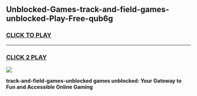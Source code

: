 
## Unblocked-Games-track-and-field-games-unblocked-Play-Free-qub6g
<h3>
<a href="https://premium76.site?title=track-and-field-games-unblocked&ref=22A">CLICK TO PLAY</a></h3>
<hr>

<h3>
<a href="https://premium76.site?title=track-and-field-games-unblocked&ref=22A">CLICK 2 PLAY</a>
  
</h3>

<a href="https://premium76.site?title=track-and-field-games-unblocked&ref=22A"><img src="https://clearcache.store/games.png"></a>


**track-and-field-games-unblocked games unblocked: Your Gateway to Fun and Accessible Online Gaming**
